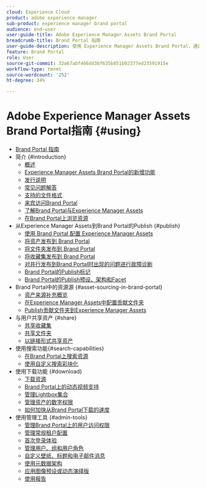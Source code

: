 ```yaml
---
cloud: Experience Cloud
product: adobe experience manager
sub-product: experience manager brand portal
audience: end-user
user-guide-title: Adobe Experience Manager Assets Brand Portal
breadcrumb-title: Brand Portal 指南
user-guide-description: 使用 Experience Manager Assets Brand Portal，通过将获准的品牌和产品资产安全地分发给外部代理、合作伙伴、内部团队和经销商进行下载来满足营销需求。
feature: Brand Portal
role: User
source-git-commit: 32a67abf466dd3bf635b851b02377ed23591915e
workflow-type: tm+mt
source-wordcount: '252'
ht-degree: 34%

---
```



# Adobe Experience Manager Assets Brand Portal指南 {#using}

+ [Brand Portal 指南](/help/using/home.md)
+ 简介 {#introduction}
   + [概述](/help/using/brand-portal.md)
   + [Experience Manager Assets Brand Portal的新增功能](/help/using/whats-new.md)
   + [发行说明](/help/using/brand-portal-release-notes.md)
   + [常见问题解答](/help/using/brand-portal-faqs.md)
   + [支持的文件格式](/help/using/brand-portal-supported-formats.md)
   + [来宾访问Brand Portal](/help/using/guest-access.md)
   + [了解Brand Portal与Experience Manager Assets](https://experienceleague.adobe.com/en/docs/experience-manager-brand-portal/using/home)
   + [在Brand Portal上浏览资源](/help/using/browse-assets-brand-portal.md)
+ 从Experience Manager Assets到Brand Portal的Publish {#publish}
   + [使用 Brand Portal 配置 Experience Manager Assets](/help/using/configure-aem-assets-with-brand-portal.md)
   + [将资产发布到 Brand Portal](https://experienceleague.adobe.com/en/docs/experience-manager-65/content/assets/brandportal/brand-portal-publish-assets)
   + [将文件夹发布到 Brand Portal](https://experienceleague.adobe.com/en/docs/experience-manager-65/content/assets/brandportal/brand-portal-publish-folder)
   + [将收藏集发布到 Brand Portal](https://experienceleague.adobe.com/en/docs/experience-manager-65/content/assets/brandportal/brand-portal-publish-collection)
   + [对并行发布到Brand Portal时出现的问题进行故障诊断](/help/using/troubleshoot-parallel-publishing.md)
   + [Brand Portal的Publish标记](/help/using/brand-portal-publish-tags.md)
   + [Brand Portal的Publish预设、架构和Facet](/help/using/publish-schema-search-facets-presets.md)
+ Brand Portal中的资源源 {#asset-sourcing-in-brand-portal}
   + [资产来源补充概览](/help/using/brand-portal-asset-sourcing.md)
   + [在Experience Manager Assets中配置贡献文件夹](/help/using/brand-portal-publish-contribution-folder-to-brand-portal.md)
   + [Publish贡献文件夹到Experience Manager Assets](/help/using/brand-portal-publish-contribution-folder-to-aem-assets.md)
+ 与用户共享资产 {#share}
   + [共享收藏集](/help/using/brand-portal-share-collection.md)
   + [共享文件夹](/help/using/brand-portal-sharing-folders.md)
   + [以链接形式共享资产](/help/using/brand-portal-link-share.md)
+ 使用搜索功能{#search-capabilities}
   + [在Brand Portal上搜索资源](/help/using/brand-portal-searching.md)
   + [使用自定义搜索彩块化](/help/using/brand-portal-search-facets.md)
+ 使用下载功能 {#download}
   + [下载资源](/help/using/brand-portal-download-assets.md)
   + [Brand Portal上的动态视频支持](/help/using/dynamic-video-brand-portal.md)
   + [管理Lightbox集合](/help/using/brand-portal-light-box.md)
   + [管理资产的数字权限](/help/using/manage-digital-rights-of-assets.md)
   + [如何加快从Brand Portal下载的速度](/help/using/accelerated-download.md)
+ 使用管理工具 {#admin-tools}
   + [管理Brand Portal上的用户访问权限](/help/using/access-configurations-brand-portal.md)
   + [管理常规租户配置](/help/using/brand-portal-general-configuration.md)
   + [首次登录体验](/help/using/brand-portal-onboarding.md)
   + [管理用户、组和用户角色](/help/using/brand-portal-adding-users.md)
   + [自定义壁纸、标题和电子邮件消息](/help/using/brand-portal-branding.md)
   + [使用元数据架构](/help/using/brand-portal-metadata-schemas.md)
   + [应用图像预设或动态演绎版](/help/using/brand-portal-image-presets.md)
   + [使用报告](/help/using/brand-portal-reports.md)

